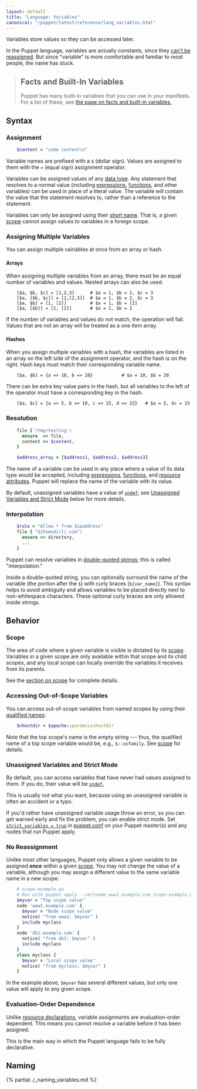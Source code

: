 ```yaml
---
layout: default
title: "Language: Variables"
canonical: "/puppet/latest/reference/lang_variables.html"
---
```



[expressions]: ./lang_expressions.html
[acceptable]: ./lang_reserved.html#variables
[reserved]: ./lang_reserved.html#reserved-variable-names
[datatype]: ./lang_data.html
[double_quote]: ./lang_data_string.html#double-quoted-strings
[functions]: ./lang_functions.html
[resource]: ./lang_resources.html
[scope]: ./lang_scope.html
[undef]: ./lang_data_undef.html
[strict_variables]: /references/4.2.latest/configuration.html#strictvariables
[puppet.conf]: ./config_file_main.html


 <a id="facts"><a id="trusted-node-data"><a id="agent-set-variables"><a id="master-set-variables"><a id="parser-set-variables">

Variables store values so they can be accessed later.

In the Puppet language, variables are actually constants, since they [can't be reassigned](#no-reassignment). But since "variable" is more comfortable and familiar to most people, the name has stuck.

> Facts and Built-In Variables
> -----
>
> Puppet has many built-in variables that you can use in your manifests. For a list of these, see [the page on facts and built-in variables.](./lang_facts_and_builtin_vars.html)

Syntax
-----

### Assignment

~~~ ruby
    $content = "some content\n"
~~~

Variable names are prefixed with a `$` (dollar sign). Values are assigned to them with the `=` (equal sign) assignment operator.

Variables can be assigned values of any [data type][datatype]. Any statement that resolves to a normal value (including [expressions][], [functions][], and other variables) can be used in place of a literal value. The variable will contain the value that the statement resolves to, rather than a reference to the statement.

Variables can only be assigned using their [short name](#naming). That is, a given [scope][] cannot assign values to variables in a foreign scope.

### Assigning Multiple Variables

You can assign multiple vairiables at once from an array or hash. 

#### Arrays 

When assigning multiple variables from an array, there must be an equal number of variables and values. Nested arrays can also be used.

~~~
    [$a, $b, $c] = [1,2,3]      # $a = 1, $b = 2, $c = 3
    [$a, [$b, $c]] = [1,[2,3]]  # $a = 1, $b = 2, $c = 3
    [$a, $b] = [1, [2]]         # $a = 1, $b = [2]
    [$a, [$b]] = [1, [2]]       # $a = 1, $b = 2
~~~

If the number of variables and values do not match, the operation will fail. Values that are not an array will be treated as a one item array.

#### Hashes
When you assign multiple variables with a hash, the variables are listed in an array on the left side of the assignment operator, and the hash is on the right. Hash keys must match their corresponding variable name. 

~~~
    [$a, $b] = {a => 10, b => 20}           # $a = 10, $b = 20
~~~

There can be extra key value pairs in the hash, but all variables to the left of the operator must have a corresponding key in the hash. 

~~~
    [$a, $c] = {a => 5, b => 10, c => 15, d => 22}   # $a = 5, $c = 15
~~~

### Resolution

~~~ ruby
    file {'/tmp/testing':
      ensure  => file,
      content => $content,
    }

    $address_array = [$address1, $address2, $address3]
~~~

The name of a variable can be used in any place where a value of its data type would be accepted, including [expressions][], [functions][], and [resource attributes][resource]. Puppet will replace the name of the variable with its value.

By default, unassigned variables have a value of [`undef`][undef]; see [Unassigned Variables and Strict Mode](#unassigned-variables-and-strict-mode) below for more details.

### Interpolation

~~~ ruby
    $rule = "Allow * from $ipaddress"
    file { "${homedir}/.vim":
      ensure => directory,
      ...
    }
~~~

Puppet can resolve variables in [double-quoted strings][double_quote]; this is called "interpolation."

Inside a double-quoted string, you can optionally surround the name of the variable (the portion after the `$`) with curly braces (`${var_name}`). This syntax helps to avoid ambiguity and allows variables to be placed directly next to non-whitespace characters. These optional curly braces are only allowed inside strings.

Behavior
-----

### Scope

The area of code where a given variable is visible is dictated by its [scope][]. Variables in a given scope are only available within that scope and its child scopes, and any local scope can locally override the variables it receives from its parents.

See the [section on scope][scope] for complete details.

### Accessing Out-of-Scope Variables

You can access out-of-scope variables from named scopes by using their [qualified names](#naming):

~~~ ruby
    $vhostdir = $apache::params::vhostdir
~~~

Note that the top scope's name is the empty string --- thus, the qualified name of a top scope variable would be, e.g., `$::osfamily`. See [scope][] for details.

### Unassigned Variables and Strict Mode

By default, you can access variables that have never had values assigned to them. If you do, their value will be [`undef`.][undef]

This is usually not what you want, because using an unassigned variable is often an accident or a typo.

If you'd rather have unassigned variable usage throw an error, so you can get warned early and fix the problem, you can enable strict mode. Set [`strict_variables = true`][strict_variables] in [puppet.conf][] on your Puppet master(s) and any nodes that run Puppet apply.

### No Reassignment

Unlike most other languages, Puppet only allows a given variable to be assigned **once** within a given [scope][]. You may not change the value of a variable, although you may assign a different value to the same variable name in a new scope:

~~~ ruby
    # scope-example.pp
    # Run with puppet apply --certname www1.example.com scope-example.pp
    $myvar = "Top scope value"
    node 'www1.example.com' {
      $myvar = "Node scope value"
      notice( "from www1: $myvar" )
      include myclass
    }
    node 'db1.example.com' {
      notice( "from db1: $myvar" )
      include myclass
    }
    class myclass {
      $myvar = "Local scope value"
      notice( "from myclass: $myvar" )
    }
~~~

In the example above, `$myvar` has several different values, but only one value will apply to any given scope.

### Evaluation-Order Dependence

Unlike [resource declarations][resource], variable assignments are evaluation-order dependent. This means you cannot resolve a variable before it has been assigned.

This is the main way in which the Puppet language fails to be fully declarative.



Naming
-----

{% partial ./_naming_variables.md %}
